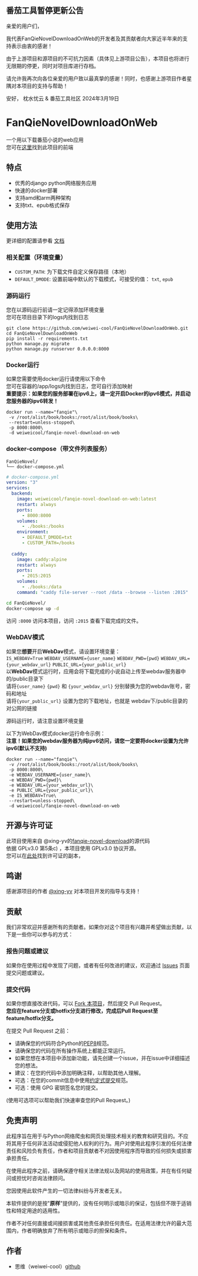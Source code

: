 ## 番茄工具暂停更新公告
亲爱的用户们，

我代表FanQieNovelDownloadOnWeb的开发者及其贡献者向大家近半年来的支持表示由衷的感谢！

由于上游项目和源项目的不可抗力因素（具体见上游项目公告），本项目也将进行无限期的停更，同时对项目库进行存档。

请允许我再次向各位亲爱的用户致以最真挚的感谢！同时，也感谢上游项目作者星隅对本项目的支持与帮助！

安好，
枕水忧云 &
番茄工具社区
2024年3月19日

# FanQieNovelDownloadOnWeb
一个用以下载番茄小说的web应用  
您可在[这里](https://github.com/weiwei-cool/FanQieNovelDownloadOnWebUI)找到此项目的前端

## 特点

 - 优秀的django python网络服务应用
 - 快速的docker部署
 - 支持amd和arm两种架构
 - 支持txt、epub格式保存

## 使用方法
更详细的配置请参看 [文档](https://fanqie-wiki.flystudiokey.cn/#/quicklystart)
### 相关配置（环境变量）
- `CUSTOM_PATH`: 为下载文件自定义保存路径（本地）
- `DEFAULT_DMODE`: 设置前端中默认的下载模式，可接受的值： `txt`, `epub`


### 源码运行
您在以源码运行前请一定记得添加环境变量  
您可在项目目录下的logs内找到日志  
```shell
git clone https://github.com/weiwei-cool/FanQieNovelDownloadOnWeb.git
cd FanQieNovelDownloadOnWeb
pip install -r requirements.txt
python manage.py migrate
python manage.py runserver 0.0.0.0:8000
```
### Docker运行

如果您需要使用docker运行请使用以下命令  
您可在容器的/app/logs内找到日志，您可自行添加映射  
**重要提示：如果您的服务部署在ipv6上，请一定开启Docker的ipv6模式，并启动您服务器的ipv6转发！**  

```shell
docker run --name="fanqie"\
 -v /root/alist/book/books:/root/alist/book/books\
 --restart=unless-stopped\
 -p 8000:8000\
 -d weiweicool/fanqie-novel-download-on-web
```

### docker-compose（带文件列表服务）

```
FanQieNovel/
└── docker-compose.yml
```

```yaml
# docker-compose.yml
version: "3"
services:
  backend:
    image: weiweicool/fanqie-novel-download-on-web:latest
    restart: always
    ports:
      - 8000:8000
    volumes:
      - ./books:/books
    environment:
      - DEFAULT_DMODE=txt
      - CUSTOM_PATH=/books
  
  caddy:
    image: caddy:alpine
    restart: always
    ports:
      - 2015:2015
    volumes:
      - ./books:/data
    command: "caddy file-server --root /data --browse --listen :2015"
```

```bash
cd FanQieNovel/
docker-compose up -d
```

访问 `:8000` 访问本项目，访问 `:2015` 查看下载完成的文件。

### WebDAV模式
如果您**想要**开启**WebDav**模式，请设置环境变量：  
`IS_WEBDAV=True` `WEBDAV_USERNAME={user_name}` `WEBDAV_PWD={pwd}` `WEBDAV_URL={your_webdav_url}`  `PUBLIC_URL={your_public_url}`  
以**WebDav**模式运行时，应用会将下载完成的小说自动上传至webdav服务器中的/public目录下   
请将`{user_name}` `{pwd}` 和 `{your_webdav_url}` 分别替换为您的webdav账号，密码和地址  
请将`{your_public_url}` 设置为您的下载地址，也就是 webdav下/public目录的对公网的链接  

源码运行时，请注意设置环境变量  

以下为WebDav模式docker运行命令示例：  
**注意！如果您的webdav服务器为纯ipv6访问，请您一定要将docker设置为允许ipv6(默认不支持)**  

```shell
docker run --name="fanqie"\
 -v /root/alist/book/books:/root/alist/book/books\
 -p 8000:8000\
 -e WEBDAV_USERNAME={user_name}\
 -e WEBDAV_PWD={pwd}\
 -e WEBDAV_URL={your_webdav_url}\
 -e PUBLIC_URL={your_public_url}\
 -e IS_WEBDAV=True\
 --restart=unless-stopped\
 -d weiweicool/fanqie-novel-download-on-web
```


## 开源与许可证
此项目使用来自 @xing-yv的[fanqie-novel-download](https://github.com/xing-yv/fanqie-novel-download)的源代码  
依据 GPLv3.0 第5条c) ，本项目使用 GPLv3.0 协议开源。  
您可以在[此处](https://www.gnu.org/licenses/gpl-3.0.html)找到许可证的副本， 

## 鸣谢
感谢源项目的作者 [@xing-yv](https://github.com/xing-yv) 对本项目开发的指导与支持！

## 贡献

我们非常欢迎并感谢所有的贡献者。如果你对这个项目有兴趣并希望做出贡献，以下是一些你可以参与的方式：

### 报告问题或建议

如果你在使用过程中发现了问题，或者有任何改进的建议，欢迎通过 [Issues](https://github.com/weiwei-cool/FanQieNovelDownloadOnWeb/issues) 页面提交问题或建议。

### 提交代码

如果你想直接改进代码，可以 [Fork 本项目](https://github.com/weiwei-cool/FanQieNovelDownloadOnWeb/fork)，然后提交 Pull Request。  
**您应在feature分支或hotfix分支进行修改，完成后Pull Request至feature/hotfix分支。**

在提交 Pull Request 之前：

- 请确保您的代码符合Python的[PEP8](https://www.python.org/dev/peps/pep-0008/)规范。
- 请确保您的代码在所有操作系统上都能正常运行。
- 如果您想在本项目中添加新功能，请先创建一个issue，并在issue中详细描述您的想法。
- 建议：在您的代码中添加明确注释，以帮助其他人理解。
- 可选：在您的commit信息中使用[约定式提交](https://www.conventionalcommits.org/zh-hans/v1.0.0/)规范。
- 可选：使用 GPG 密钥签名您的提交。  

(使用可选项可以帮助我们快速审查您的Pull Request。)

## 免责声明
此程序旨在用于与Python网络爬虫和网页处理技术相关的教育和研究目的。不应将其用于任何非法活动或侵犯他人权利的行为。用户对使用此程序引发的任何法律责任和风险负有责任，作者和项目贡献者不对因使用程序而导致的任何损失或损害承担责任。

在使用此程序之前，请确保遵守相关法律法规以及网站的使用政策，并在有任何疑问或担忧时咨询法律顾问。

您因使用此软件产生的一切法律纠纷与开发者无关。

本软件提供的是按"**原样**"提供的，没有任何明示或暗示的保证，包括但不限于适销性和特定用途的适用性。

作者不对任何直接或间接损害或其他责任承担任何责任。在适用法律允许的最大范围内，作者明确放弃了所有明示或暗示的担保和条件。


## 作者

 - 思维（weiwei-cool）[github](https://github.com/weiwei-cool)

